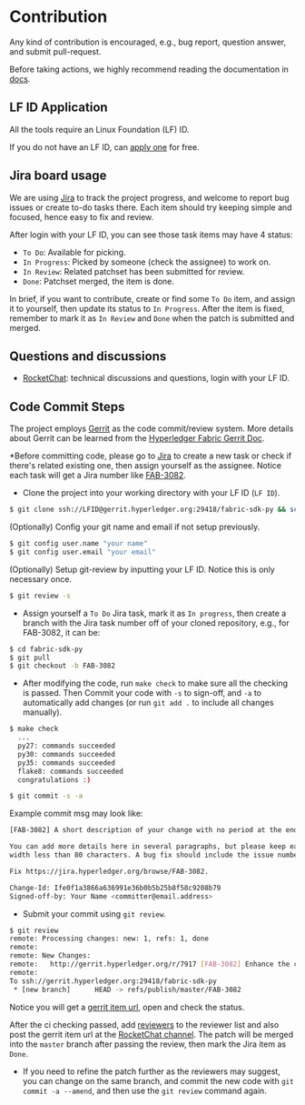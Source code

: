 # Contribution
Any kind of contribution is encouraged, e.g., bug report, question answer, and submit pull-request.

Before taking actions, we highly recommend reading the documentation in [docs](docs).

## LF ID Application

All the tools require an Linux Foundation (LF) ID.

If you do not have an LF ID, can [apply one](https://identity.linuxfoundation.org) for free.

## Jira board usage

We are using [Jira](https://jira.hyperledger.org/secure/RapidBoard.jspa?rapidView=85) to track the project progress, and welcome to report bug issues or create to-do tasks there. Each item should try keeping simple and focused, hence easy to fix and review.

After login with your LF ID, you can see those task items may have 4 status:

* `To Do`: Available for picking.
* `In Progress`: Picked by someone (check the assignee) to work on.
* `In Review`: Related patchset has been submitted for review.
* `Done`: Patchset merged, the item is done.

In brief, if you want to contribute, create or find some `To Do` item, and assign it to yourself, then update its status to `In Progress`. After the item is fixed, remember to mark it as `In Review` and `Done` when the patch is submitted and merged.

## Questions and discussions

* [RocketChat](https://chat.hyperledger.org/channel/fabric-sdk-py): technical discussions and questions, login with your LF ID.


## Code Commit Steps

The project employs [Gerrit](https://gerrit.hyperledger.org) as the code commit/review system. More details about Gerrit can be learned from the [Hyperledger Fabric Gerrit Doc](https://github.com/hyperledger/fabric/blob/master/docs/Gerrit/).

*Before committing code, please go to [Jira](https://jira.hyperledger.org/secure/RapidBoard.jspa?rapidView=85) to create a new task or check if there's related existing one, then assign yourself as the assignee. Notice each task will get a Jira number like [FAB-3082](https://jira.hyperledger.org/browse/FAB-3082).


* Clone the project into your working directory with your LF ID (`LF ID`).

```sh
$ git clone ssh://LFID@gerrit.hyperledger.org:29418/fabric-sdk-py && scp -p -P 29418 LFID@gerrit.hyperledger.org:hooks/commit-msg fabric-sdk-py/.git/hooks/
```

(Optionally) Config your git name and email if not setup previously.

```sh
$ git config user.name "your name"
$ git config user.email "your email"
```

(Optionally) Setup git-review by inputting your LF ID. Notice this is only necessary once.
```sh
$ git review -s
```

* Assign yourself a `To Do` Jira task, mark it as `In progress`, then create a branch with the Jira task number off of your cloned repository, e.g., for FAB-3082, it can be:

```sh
$ cd fabric-sdk-py
$ git pull
$ git checkout -b FAB-3082
```

* After modifying the code, run `make check` to make sure all the checking is passed. Then Commit your code with `-s` to sign-off, and `-a` to automatically add changes (or run `git add .` to include all changes manually).

```sh
$ make check
  ...
  py27: commands succeeded
  py30: commands succeeded
  py35: commands succeeded
  flake8: commands succeeded
  congratulations :)

$ git commit -s -a
```

Example commit msg may look like:

```sh
[FAB-3082] A short description of your change with no period at the end

You can add more details here in several paragraphs, but please keep each line
width less than 80 characters. A bug fix should include the issue number.

Fix https://jira.hyperledger.org/browse/FAB-3082.

Change-Id: Ife0f1a3866a636991e36b0b5b25b8f58c9208b79
Signed-off-by: Your Name <committer@email.address>
```

* Submit your commit using `git review`.

```sh
$ git review
remote: Processing changes: new: 1, refs: 1, done
remote:
remote: New Changes:
remote:   http://gerrit.hyperledger.org/r/7917 [FAB-3082] Enhance the contribution documentation
remote:
To ssh://gerrit.hyperledger.org:29418/fabric-sdk-py
 * [new branch]      HEAD -> refs/publish/master/FAB-3082
```

Notice you will get a [gerrit item url](http://gerrit.hyperledger.org/r/7917), open and check the status.

After the ci checking passed, add [reviewers](https://wiki.hyperledger.org/projects/fabric-sdk-py#contributors) to the reviewer list and also post the gerrit item url at the [RocketChat channel](https://chat.hyperledger.org/channel/fabric-sdk-py). The patch will be merged into the `master` branch after passing the review, then mark the Jira item as `Done`.

* If you need to refine the patch further as the reviewers may suggest, you can change on the same branch, and commit the new code with `git commit -a --amend`, and then use the `git review` command again.
